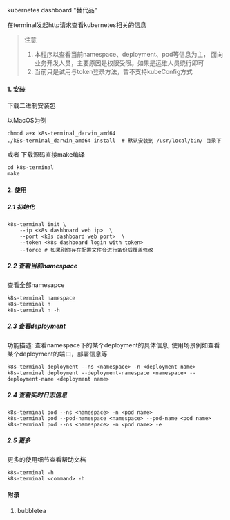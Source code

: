 kubernetes dashboard "替代品"

在terminal发起http请求查看kubernetes相关的信息

> 注意 
>
> 1. 本程序以查看当前namespace、deployment、pod等信息为主， 面向业务开发人员，主要原因是权限受限。如果是运维人员绕行即可
> 2. 当前只是试用与token登录方法，暂不支持kubeConfig方式 

#### 1. 安装

下载二进制安装包

以MacOS为例

```shell script
chmod a+x k8s-terminal_darwin_amd64
./k8s-terminal_darwin_amd64 install  # 默认安装到 /usr/local/bin/ 目录下
```

或者 下载源码直接make编译

```shell script
cd k8s-terminal
make
```

#### 2. 使用

##### 2.1 初始化

```shell script
k8s-terminal init \ 
    --ip <k8s dashboard web ip>  \
    --port <k8s dashboard web port>  \
    --token <k8s dashboard login with token>
    --force # 如果别你存在配置文件会进行备份后覆盖修改
````

##### 2.2 查看当前namespace

查看全部namesapce

````shell script
k8s-terminal namespace 
k8s-terminal n
k8s-terminal n -h 
````

##### 2.3 查看deployment 

功能描述: 查看namespace下的某个deployment的具体信息, 使用场景例如查看某个deployment的端口，部署信息等

```shell script
k8s-terminal deployment --ns <namespace> -n <deployment name>
k8s-terminal deployment --deployment-namespace <namespace> --deployment-name <deployment name>
```

##### 2.4 查看实时日志信息

````shell script
k8s-terminal pod --ns <namespace> -n <pod name>
k8s-terminal pod --pod-namespace <namespace> --pod-name <pod name>
k8s-terminal pod --ns <namespace> -n <pod name> -e
````

##### 2.5 更多

更多的使用细节查看帮助文档

````shell script
k8s-terminal -h
k8s-terminal <command> -h
````

#### 附录

1. bubbletea


